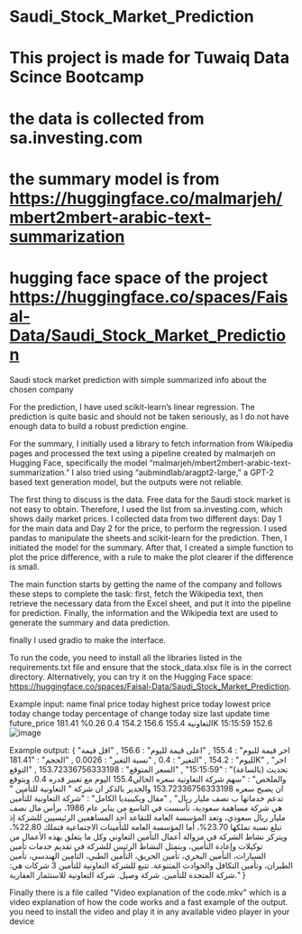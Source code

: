 # Saudi_Stock_Market_Prediction
# This project is made for Tuwaiq Data Scince Bootcamp 
# the data is collected from sa.investing.com
# the summary model is from https://huggingface.co/malmarjeh/mbert2mbert-arabic-text-summarization
# hugging face space of the project https://huggingface.co/spaces/Faisal-Data/Saudi_Stock_Market_Prediction

Saudi stock market prediction with simple summarized info about the chosen company

For the prediction, I have used scikit-learn’s linear regression. The prediction is quite basic and should not be taken seriously, as I do not have enough data to build a robust prediction engine.

For the summary, I initially used a library to fetch information from Wikipedia pages and processed the text using a pipeline created by malmarjeh on Hugging Face, specifically the model “malmarjeh/mbert2mbert-arabic-text-summarization.” I also tried using “aubmindlab/aragpt2-large,” a GPT-2 based text generation model, but the outputs were not reliable.

The first thing to discuss is the data. Free data for the Saudi stock market is not easy to obtain. Therefore, I used the list from sa.investing.com, which shows daily market prices. I collected data from two different days: Day 1 for the main data and Day 2 for the price, to perform the regression. 
I used pandas to manipulate the sheets and scikit-learn for the prediction. Then, I initiated the model for the summary. After that, I created a simple function to plot the price difference, with a rule to make the plot clearer if the difference is small.

The main function starts by getting the name of the company and follows these steps to complete the task: first, fetch the Wikipedia text, then retrieve the necessary data from the Excel sheet, and put it into the pipeline for prediction. Finally, the information and the Wikipedia text are used to generate the summary and data prediction.

finally I used gradio to make the interface.

To run the code, you need to install all the libraries listed in the requirements.txt file and ensure that the stock_data.xlsx file is in the correct directory. Alternatively, you can try it on the Hugging Face space: https://huggingface.co/spaces/Faisal-Data/Saudi_Stock_Market_Prediction.

Example input:
name	final price today	highest price today	lowest price today	change today	percentage of change today	size	last update time	future_price
التعاونية	155.4	156.6	154.2	0.4	0.26%	181.41K	15:15:59	152.6
![image](https://github.com/user-attachments/assets/d46ec294-25a9-493e-915c-b1d54a30ebc5)

Example output:
{
"اخر قيمة لليوم"
:
155.4
,
"اعلى قيمة لليوم"
:
156.6
,
"اقل قيمة لليوم"
:
154.2
,
"التغير"
:
0.4
,
"نسبة التغير"
:
0.0026
,
"الحجم"
:
"181.41K"
,
"اخر تحديث (بالساعة)"
:
"15:15:59"
,
"السعر المتوقع"
:
153.72336756333198
,
"التوقع والملخص"
:
"سهم شركة التعاونية سعره الحالي155.4 اليوم مع تغيير قدره 0.4. ويتوقع ان يصبح سعره 153.72336756333198 والجدير بالذكر ان شركة " التعاونية للتأمين " تدعم خدماتها ب نصف مليار ريال"
,
"مقال ويكيبيديا الكامل"
:
"شركة التعاونية للتأمين هي شركة مساهمة سعودية، تأسست في التاسع من يناير عام 1986، برأس مال نصف مليار ريال سعودي، وتعد المؤسسة العامة للتقاعد أحد المساهمين الرئيسيين للشركة إذ تبلغ نسبة تملكها 23.70%، أما المؤسسة العامة للتأمينات الاجتماعية فتملك 22.80%، ويتركز نشاط الشركة في مزوالة أعمال التأمين التعاوني وكل ما يتعلق بهذه الأعمال من توكيلات وإعادة التأمين، ويتمثل النشاط الرئيس للشركة في تقديم خدمات تأمين السيارات، التأمين البحري، تأمين الحريق، التأمين الطبي، التأمين الهندسي، تأمين الطيران، وتأمين التكافل والحوادث المتنوعة. تتبع للشركة التعاونية للتأمين 3 شركات هي: شركة المتحدة للتأمين. شركة وصيل. شركة التعاونية للاستثمار العقارية."
}

Finally there is a file called "Video explanation of the code.mkv" which is a video explanation of how the code works and a fast example of the output. you need to install the video and play it in any available video player in your device

